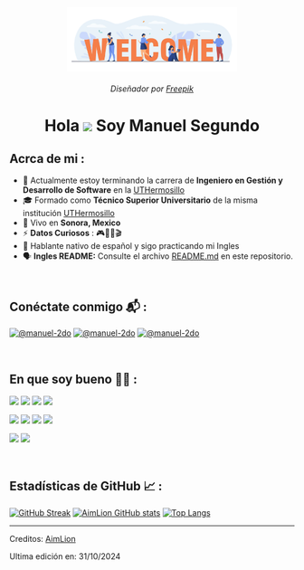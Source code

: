 <div align="center" width="50">
    <img alt="@AimLion" src="./../assets/welcome.png" width="300"/>
    <h6>Diseñador por <a href="http://www.freepik.es/">Freepik</a></h6>
</div>
<h1 align="center">Hola <img src="https://media.giphy.com/media/hvRJCLFzcasrR4ia7z/giphy.gif" width="35"> Soy Manuel Segundo</h1>

## Acrca de mi :

- 🏫 Actualmente estoy terminando la carrera de **Ingeniero en Gestión y Desarrollo de Software** en la [UTHermosillo](http://www.uthermosillo.edu.mx)
- 🎓 Formado como **Técnico Superior Universitario** de la misma institución [UTHermosillo](http://www.uthermosillo.edu.mx)
- 🏡 Vivo en **Sonora, Mexico**
- ⚡ **Datos Curiosos** : 🎮🎼🥁🎬
- 💬 Hablante nativo de español y sigo practicando mi Ingles
- 🗣 **Ingles README:** Consulte el archivo [README.md](./../README.md) en este repositorio.

<br>

## Conéctate conmigo 📬 :

[![@manuel-2do](https://img.icons8.com/fluency/48/000000/instagram-new.png "@manuel-2do")](https://www.instagram.com/leonm2do/)
[![@manuel-2do](https://img.icons8.com/fluency/48/000000/linkedin.png "@manuel-2do")](https://www.linkedin.com/in/manuel-2do/)
[![@manuel-2do](https://img.icons8.com/fluency/48/000000/apple-mail.png "maximus.jasso@gmail.com")](mailto:maximus.jasso@gmail.com?subject=Consulta%20desde%20tu%20README&body=)

<br>

## En que soy bueno 🧑‍💻 :

<img src="https://img.icons8.com/color/48/000000/flutter.png"/> <img src="https://img.icons8.com/color/48/000000/figma.png"/> <img src="https://img.icons8.com/?size=48&id=13631&format=png"/> <img src="https://img.icons8.com/color/48/000000/canva.png"/>

<img src="https://img.icons8.com/color/48/000000/mysql-logo.png"/> <img src="https://img.icons8.com/color/48/000000/mongodb.png"/> <img src="https://img.icons8.com/color/48/000000/firebase.png"/> <img src="https://img.icons8.com/officel/48/000000/php-logo.png"/> 


<img src="https://img.icons8.com/color/48/000000/npm.png"/> <img src="https://img.icons8.com/fluency/48/000000/python.png"/>

<br>

## Estadísticas de GitHub 📈 :

[![GitHub Streak](https://github-readme-streak-stats.herokuapp.com?user=AimLion&theme=algolia&date_format=M%20j%5B%2C%20Y%5D)](https://git.io/streak-stats)
[![AimLion GitHub stats](https://github-readme-stats.vercel.app/api?username=AimLion&theme=algolia)](https://github.com/AimLion/github-readme-stats)
[![Top Langs](https://github-readme-stats.vercel.app/api/top-langs/?username=AimLion&theme=algolia)](https://github.com/AimLion/github-readme-stats)

---

Creditos: [AimLion](https://github.com/AimLion)

Ultima edición en: 31/10/2024
